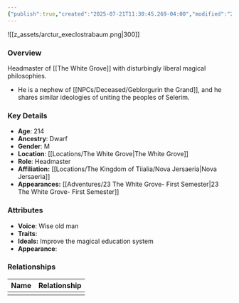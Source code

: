 ```yaml
---
{"publish":true,"created":"2025-07-21T11:30:45.269-04:00","modified":"2025-07-27T18:12:28.520-04:00","published":"2025-07-27T18:12:28.520-04:00","cssclasses":"","Age":"214","Ancestry":"Dwarf","Gender":"M","Location":["[[Locations/The White Grove]]"],"Role":["Headmaster"],"Affiliation":["[[Nova Jersaeria]]"],"Appearances":["[[23 The White Grove- First Semester]]"]}
---
```



![[z_assets/arctur_execlostrabaum.png|300]]

### Overview
Headmaster of [[The White Grove]] with disturbingly liberal magical philosophies.

- He is a nephew of [[NPCs/Deceased/Geblorgurin the Grand]], and he shares similar ideologies of uniting the peoples of Selerim.

### Key Details
- **Age**: 214
- **Ancestry**: Dwarf
- **Gender**: M
- **Location**: [[Locations/The White Grove\|The White Grove]]
- **Role**: Headmaster
- **Affiliation:** [[Locations/The Kingdom of Tiialia/Nova Jersaeria\|Nova Jersaeria]]
- **Appearances:** [[Adventures/23 The White Grove- First Semester\|23 The White Grove- First Semester]]

### Attributes
- **Voice**: Wise old man
- **Traits**: 
- **Ideals:** Improve the magical education system
- **Appearance**: 

### Relationships

| Name | Relationship |
| ---- | ------------ |
|      |              |


